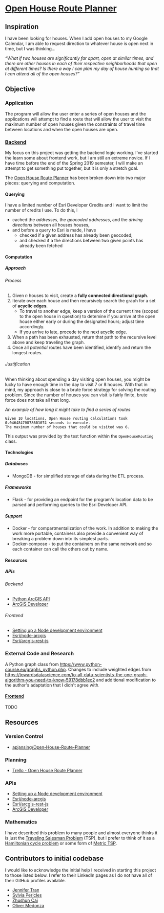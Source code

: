 # [Open House Route Planner](https://apjansing.github.io/Open-House-Route-Planner/)

## Inspiration
I have been looking for houses. When I add open houses to my Google Calendar, I am able to request direction to whatever house is open next in time, but I was thinking…

*“What if two houses are significantly far apart, open at similar times, and there are other houses in each of their respective neighborhoods that open at different times? Is there a way I can plan my day of house hunting so that I can attend all of the open houses?”*

## Objective
### Application
The program will allow the user enter a series of open houses and the applications will attempt to find a route that will allow the user to visit the maximum number of open houses given the constraints of travel time between locations and when the open houses are open.

### [Backend](https://apjansing.github.io/Open-House-Route-Planner/backend/)
My focus on this project was getting the backend logic working. I've started the learn some about frontend work, but I am still an extreme novice. If I have time before the end of the Spring 2019 semester, I will make an attempt to get something put together, but it is only a stretch goal.

The [Open House Route Planner](https://apjansing.github.io/Open-House-Route-Planner/) has been broken down into two major pieces: querying and computation. 

#### Querying
I have a limited number of Esri Developer Credits and I want to limit the number of credits I use. To do this, I
 * cached the _addresses_, the _geocoded addresses_, and the _driving directions_ between all houses houses,
 * and before a query to Esri is made, I have
   * checked if a given address has already been geocoded,
   * and checked if a the directions between two given points has already been fetched
   
#### Computation
##### Approach
###### Process
  1. Given *n* houses to visit, create a **fully connected directional graph**. 
  2. Iterate over each house and then recursively search the graph for a set of **acyclic edges**. 
      * To travel to another edge, keep a version of the current time (scoped to the open house in question) to detemine if you arrive at the open house either early or during the designated hours; adjust time accordingly.
      * If you arrive to late, procede to the next acyclic edge.
  3. When a path has been exhausted, return that path to the recursive level above and keep traveling the graph.
  4. Once all *potential* routes have been identified, identify and return the longest routes.


###### Justification
When thinking about spending a day visiting open houses, you might be lucky to have enough time in the day to visit 7 or 8 houses. With that in mind, my approach is close to a brute force strategy for solving the routing problem. Since the number of houses you can visit is fairly finite, brute force does not take all that long. 

*An example of how long it might take to find a series of routes*
```
Given 10 locations, Open House routing calculations took 0.04648470878601074 seconds to execute.
The maximum number of houses that could be visited was 6.
```
This output was provided by the test function within the `OpenHouseRouting` class.


#### Technologies
##### Databases
 * MongoDB - for simplified storage of data during the ETL process.
##### Frameworks
 * Flask - for providing an endpoint for the program's location data to be parsed and performing queries to the Esri Developer API. 
##### Support
 * Docker - for compartmentalization of the work. In addition to making the work more portable, containers also provide a convenient way of breaking a problem down into its simplest parts.
 * Docker-compose - to put the containers on the same network and so each container can call the others out by name.


#### Resources
##### APIs
###### Backend
* <a href="https://developers.arcgis.com/python/" target="_blank">Python ArcGIS API</a>
* <a href="https://developers.arcgis.com/" target="_blank">ArcGIS Developer</a>
###### Frontend
* <a href="https://developer.mozilla.org/en-US/docs/Learn/Server-side/Express_Nodejs/development_environment" target="_blank">Setting up a Node development environment</a>
* <a href="https://github.com/Esri/node-arcgis" target="_blank">Esri/node-arcgis</a>
* <a href="https://github.com/Esri/arcgis-rest-js" target="_blank">Esri/arcgis-rest-js</a>

### External Code and Research
<!-- I have described this problem to many people and almost everyone thinks it is just the <a href="https://www.wikiwand.com/en/Travelling\_salesman\_problem" target="_blank">Traveling Salesman Problem</a> (TSP), but I prefer to think of it as a <a href="https://www.wikiwand.com/en/Hamiltonian_path_problem" target="_blank">Hamiltonian cycle problem</a> or some form of <a href="https://www.wikiwand.com/en/Travelling_salesman_problem#/Metric_TSP" target="_blank">Metric TSP</a>. -->
A Python graph class from https://www.python-course.eu/graphs_python.php. Changes to include weighted edges from https://towardsdatascience.com/to-all-data-scientists-the-one-graph-algorithm-you-need-to-know-59178dbb1ec2 and additional modification to the author's adaptation that I didn't agree with.


#### [Frontend](https://apjansing.github.io/Open-House-Route-Planner/frontend/)
TODO


## Resources

### Version Control
* <a href="https://github.com/apjansing/Open-House-Route-Planner" target="_blank">apjansing/Open-House-Route-Planner</a>

### Planning
* <a href="https://trello.com/b/q1hinbru" target="_blank">Trello - Open House Route Planner</a>

### APIs
* <a href="https://developer.mozilla.org/en-US/docs/Learn/Server-side/Express_Nodejs/development_environment" target="_blank">Setting up a Node development environment</a>
* <a href="https://github.com/Esri/node-arcgis" target="_blank">Esri/node-arcgis</a>
* <a href="https://github.com/Esri/arcgis-rest-js" target="_blank">Esri/arcgis-rest-js</a>
* <a href="https://developers.arcgis.com/" target="_blank">ArcGIS Developer</a>

### Mathematics
I have described this problem to many people and almost everyone thinks it is just the <a href="https://www.wikiwand.com/en/Travelling\_salesman\_problem" target="_blank">Traveling Salesman Problem</a> (TSP), but I prefer to think of it as a <a href="https://www.wikiwand.com/en/Hamiltonian_path_problem" target="_blank">Hamiltonian cycle problem</a> or some form of <a href="https://www.wikiwand.com/en/Travelling_salesman_problem#/Metric_TSP" target="_blank">Metric TSP</a>.

## Contributors to initial codebase
I would like to acknowledge the initial help I received in starting this project to those listed below. I refer to their LinkedIn pages as I do not have all of their GitHub profiles available.
* <a href="https://www.linkedin.com/in/jennifertrantrinity/?lipi=urn%3Ali%3Apage%3Ad_flagship3_people_connections%3BWDMhsn3%2FS8%2BSVXTAQASRNg%3D%3D&licu=urn%3Ali%3Acontrol%3Ad_flagship3_people_connections-connection_profile" target="_blank">Jennifer Tran</a>
* <a href="https://www.linkedin.com/in/sylvia-pericles-753054a4/?lipi=urn%3Ali%3Apage%3Ad_flagship3_people_connections%3BWDMhsn3%2FS8%2BSVXTAQASRNg%3D%3D&licu=urn%3Ali%3Acontrol%3Ad_flagship3_people_connections-connection_profile" target="_blank">Sylvia Pericles</a>
* <a href="https://www.linkedin.com/in/zhushun-cai-bb4301114/?lipi=urn%3Ali%3Apage%3Ad_flagship3_people_connections%3BjKNSHhO3SYesa3pKPzhP6g%3D%3D&licu=urn%3Ali%3Acontrol%3Ad_flagship3_people_connections-connection_profile" target="_blank">Zhushun Cai</a>
* <a href="https://www.linkedin.com/in/oliver-medonza/?lipi=urn%3Ali%3Apage%3Ad_flagship3_people_connections%3BjKNSHhO3SYesa3pKPzhP6g%3D%3D&licu=urn%3Ali%3Acontrol%3Ad_flagship3_people_connections-connection_profile" target="_blank">Oliver Medonza</a>
